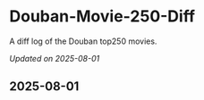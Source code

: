 # Douban-Movie-250-Diff

A diff log of the Douban top250 movies.

*Updated on 2025-08-01*

## 2025-08-01

